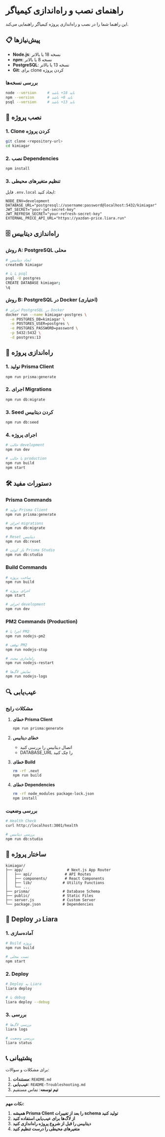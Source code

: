 # راهنمای نصب و راه‌اندازی کیمیاگر

این راهنما شما را در نصب و راه‌اندازی پروژه کیمیاگر راهنمایی می‌کند.

## 📋 پیش‌نیازها

- **Node.js**: نسخه 18 یا بالاتر
- **npm**: نسخه 8 یا بالاتر
- **PostgreSQL**: نسخه 13 یا بالاتر
- **Git**: برای clone کردن پروژه

### بررسی نسخه‌ها

```bash
node --version     # باید 18+ باشد
npm --version      # باید 8+ باشد
psql --version     # باید 13+ باشد
```

## 🚀 نصب پروژه

### 1. Clone کردن پروژه

```bash
git clone <repository-url>
cd kimiagar
```

### 2. نصب Dependencies

```bash
npm install
```

### 3. تنظیم متغیرهای محیطی

فایل `.env.local` ایجاد کنید:

```env
NODE_ENV=development
DATABASE_URL="postgresql://username:password@localhost:5432/kimiagar"
JWT_SECRET="your-jwt-secret-key"
JWT_REFRESH_SECRET="your-refresh-secret-key"
EXTERNAL_PRICE_API_URL="https://yazdan-price.liara.run"
```

## 🗄 راه‌اندازی دیتابیس

### روش A: PostgreSQL محلی

```bash
# ایجاد دیتابیس
createdb kimiagar

# یا با psql
psql -U postgres
CREATE DATABASE kimiagar;
\q
```

### روش B: PostgreSQL در Docker (اختیاری)

```bash
# اجرای PostgreSQL در Docker
docker run --name kimiagar-postgres \
  -e POSTGRES_DB=kimiagar \
  -e POSTGRES_USER=postgres \
  -e POSTGRES_PASSWORD=password \
  -p 5432:5432 \
  -d postgres:13
```

## 🔧 راه‌اندازی پروژه

### 1. تولید Prisma Client

```bash
npm run prisma:generate
```

### 2. اجرای Migrations

```bash
npm run db:migrate
```

### 3. Seed کردن دیتابیس

```bash
npm run db:seed
```

### 4. اجرای پروژه

```bash
# حالت development
npm run dev

# یا حالت production
npm run build
npm start
```

## 🛠 دستورات مفید

### Prisma Commands

```bash
# تولید Prisma Client
npm run prisma:generate

# اجرای migrations
npm run db:migrate

# Reset دیتابیس
npm run db:reset

# باز کردن Prisma Studio
npm run db:studio
```

### Build Commands

```bash
# ساخت پروژه
npm run build

# اجرای پروژه
npm start

# اجرای development
npm run dev
```

### PM2 Commands (Production)

```bash
# اجرا با PM2
npm run nodejs-pm2

# توقف PM2
npm run nodejs-stop

# راه‌اندازی مجدد
npm run nodejs-restart

# نمایش لاگ‌ها
npm run nodejs-logs
```

## 🔍 عیب‌یابی

### مشکلات رایج

1. **خطای Prisma Client**
   ```bash
   npm run prisma:generate
   ```

2. **خطای دیتابیس**
   - اتصال دیتابیس را بررسی کنید
   - DATABASE_URL را چک کنید

3. **خطای Build**
   ```bash
   rm -rf .next
   npm run build
   ```

4. **خطای Dependencies**
   ```bash
   rm -rf node_modules package-lock.json
   npm install
   ```

### بررسی وضعیت

```bash
# Health Check
curl http://localhost:3001/health

# بررسی دیتابیس
npm run db:studio
```

## 📁 ساختار پروژه

```
kimiagar/
├── app/                    # Next.js App Router
│   ├── api/               # API Routes
│   ├── components/        # React Components
│   ├── lib/              # Utility Functions
│   └── ...
├── prisma/               # Database Schema
├── public/               # Static Files
├── server.js             # Custom Server
└── package.json          # Dependencies
```

## 🚀 Deploy در Liara

### 1. آماده‌سازی

```bash
# Build پروژه
npm run build

# تست محلی
npm start
```

### 2. Deploy

```bash
# Deploy به Liara
liara deploy

# با debug
liara deploy --debug
```

### 3. بررسی

```bash
# بررسی لاگ‌ها
liara logs

# بررسی وضعیت
liara status
```

## 📞 پشتیبانی

برای مشکلات و سوالات:

1. **مستندات**: `README.md`
2. **عیب‌یابی**: `README-Troubleshooting.md`
3. **تیم توسعه**: تماس مستقیم

---

**نکات مهم:**
1. **همیشه Prisma Client را بعد از تغییرات schema تولید کنید**
2. **از لاگ‌ها برای عیب‌یابی استفاده کنید**
3. **دیتابیس را قبل از شروع پروژه راه‌اندازی کنید**
4. **متغیرهای محیطی را درست تنظیم کنید**